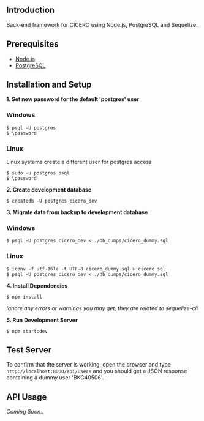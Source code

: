 ## Introduction

Back-end framework for CICERO using Node.js, PostgreSQL and Sequelize.

## Prerequisites

* [Node.js](https://nodejs.org/en/)
* [PostgreSQL](https://www.postgresql.org/)

## Installation and Setup

__1. Set new password for the default 'postgres' user__

### Windows
```
$ psql -U postgres
$ \password
```

### Linux

Linux systems create a different user for postgres access

```
$ sudo -u postgres psql 
$ \password
```

__2. Create development database__

```
$ createdb -U postgres cicero_dev
```

__3. Migrate data from backup to development database__

### Windows

```
$ psql -U postgres cicero_dev < ./db_dumps/cicero_dummy.sql
```

### Linux

```
$ iconv -f utf-16le -t UTF-8 cicero_dummy.sql > cicero.sql 
$ psql -U postgres cicero_dev < ./db_dumps/cicero_dummy.sql 
```

__4. Install Dependencies__

```
$ npm install
```
_Ignore any errors or warnings you may get, they are related to sequelize-cli_

__5. Run Development Server__

```
$ npm start:dev
```

## Test Server

To confirm that the server is working, open the browser and type ` http://localhost:8000/api/users ` and you should get a JSON response containing a dummy user 'BKC40506'.

## API Usage

_Coming Soon.._

